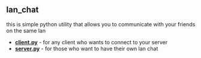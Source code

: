 ## lan_chat
this is simple python utility that allows you to communicate with your friends on the same lan

* [**client.py**](https://i.imgur.com/lNTdMYC.png) - for any client who wants to connect to your server
* [**server.py**](https://i.imgur.com/ry9Iu9H.png) - for those who want to have their own lan chat
